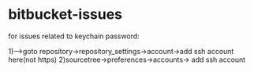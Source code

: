 # bitbucket-issues
for issues related to keychain password:

 1)-->goto repository->repository_settings->account->add ssh account here(not https)
 2)sourcetree->preferences->accounts-> add ssh account
 
